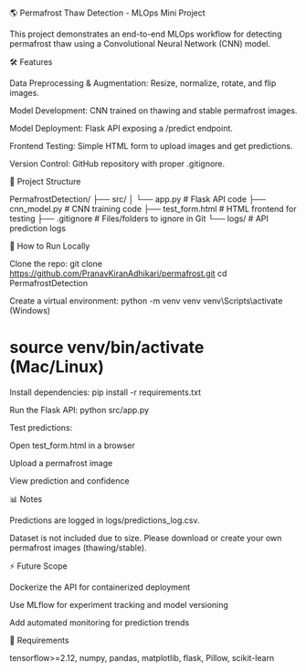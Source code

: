 🌎 Permafrost Thaw Detection - MLOps Mini Project

This project demonstrates an end-to-end MLOps workflow for detecting permafrost thaw using a Convolutional Neural Network (CNN) model.

🛠️ Features

Data Preprocessing & Augmentation: Resize, normalize, rotate, and flip images.

Model Development: CNN trained on thawing and stable permafrost images.

Model Deployment: Flask API exposing a /predict endpoint.

Frontend Testing: Simple HTML form to upload images and get predictions.

Version Control: GitHub repository with proper .gitignore.

📂 Project Structure

PermafrostDetection/
├── src/
│ └── app.py # Flask API code
├── cnn_model.py # CNN training code
├── test_form.html # HTML frontend for testing
├── .gitignore # Files/folders to ignore in Git
└── logs/ # API prediction logs

🚀 How to Run Locally

Clone the repo:
git clone https://github.com/PranavKiranAdhikari/permafrost.git
cd PermafrostDetection

Create a virtual environment:
python -m venv venv
venv\Scripts\activate (Windows)
# source venv/bin/activate (Mac/Linux)

Install dependencies:
pip install -r requirements.txt

Run the Flask API:
python src/app.py

Test predictions:

Open test_form.html in a browser

Upload a permafrost image

View prediction and confidence

📊 Notes

Predictions are logged in logs/predictions_log.csv.

Dataset is not included due to size. Please download or create your own permafrost images (thawing/stable).

⚡ Future Scope

Dockerize the API for containerized deployment

Use MLflow for experiment tracking and model versioning

Add automated monitoring for prediction trends

📌 Requirements

tensorflow>=2.12, numpy, pandas, matplotlib, flask, Pillow, scikit-learn